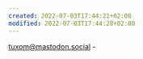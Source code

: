 ```yaml
---
created: 2022-07-03T17:44:21+02:00
modified: 2022-07-03T17:44:28+02:00
---
```


tuxom@mastodon.social -
